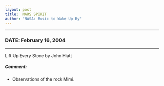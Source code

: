 ```yaml
---
layout: post
title:  MARS SPIRIT
author: "NASA: Music to Wake Up By"
---
```


----
### DATE: February 16, 2004
----
Lift Up Every Stone by John Hiatt

##### Comment:
* Observations of the rock Mimi.
